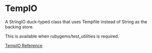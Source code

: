 # TempIO

A StringIO duck-typed class that uses Tempfile instead of String as the
backing store.

This is available when rubygems/test_utilities is required.

[TempIO Reference](https://ruby-doc.org/stdlib-2.5.0/libdoc/rubygems/rdoc/TempIO.html)